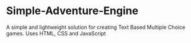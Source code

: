 # Simple-Adventure-Engine
A simple and lightweight solution for creating Text Based Multiple Choice games. Uses HTML, CSS and JavaScript
